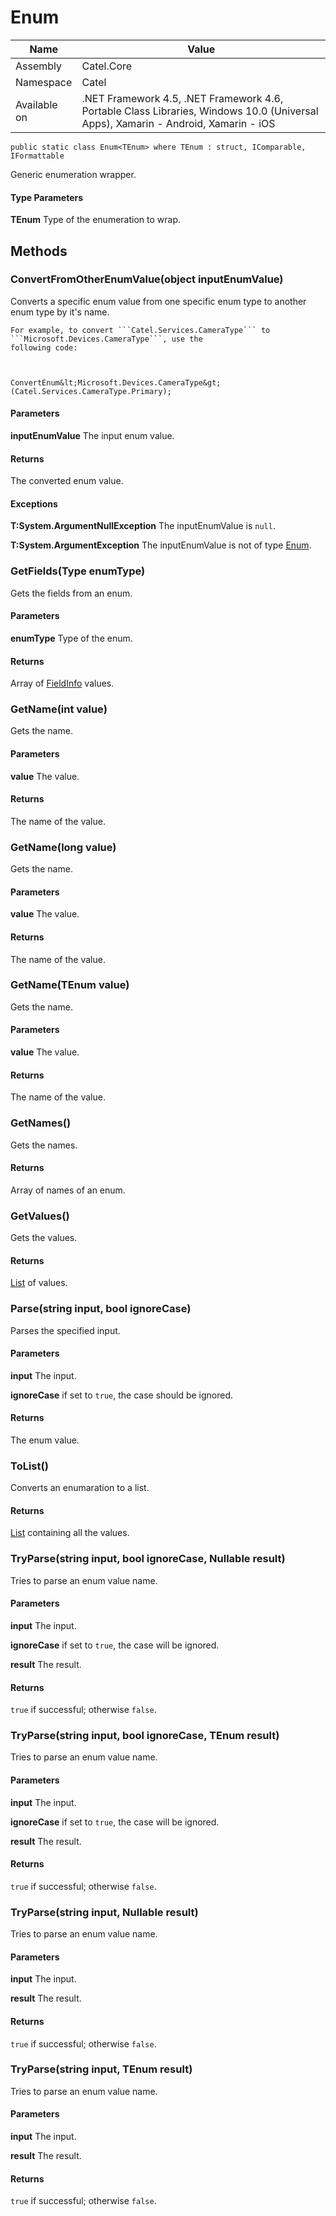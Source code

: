 

# Enum

Name|Value
---|---
Assembly|Catel.Core
Namespace|Catel
Available on|.NET Framework 4.5, .NET Framework 4.6, Portable Class Libraries, Windows 10.0 (Universal Apps), Xamarin - Android, Xamarin - iOS

```
public static class Enum<TEnum> where TEnum : struct, IComparable, IFormattable 
```

Generic enumeration wrapper.

#### Type Parameters

**TEnum**
Type of the enumeration to wrap.



## Methods

### ConvertFromOtherEnumValue(object inputEnumValue)

Converts a specific enum value from one specific enum type to another enum type by it's name.
    


    For example, to convert ```Catel.Services.CameraType``` to ```Microsoft.Devices.CameraType```, use the
    following code:
    


    ConvertEnum&lt;Microsoft.Devices.CameraType&gt;(Catel.Services.CameraType.Primary);

#### Parameters

**inputEnumValue**
The input enum value.

#### Returns

The converted enum value.

#### Exceptions

**T:System.ArgumentNullException**
The inputEnumValue is ```null```.

**T:System.ArgumentException**
The inputEnumValue is not of type [Enum](#).



### GetFields(Type enumType)

Gets the fields from an enum.

#### Parameters

**enumType**
Type of the enum.

#### Returns

Array of [FieldInfo](#) values.



### GetName(int value)

Gets the name.

#### Parameters

**value**
The value.

#### Returns

The name of the value.



### GetName(long value)

Gets the name.

#### Parameters

**value**
The value.

#### Returns

The name of the value.



### GetName(TEnum value)

Gets the name.

#### Parameters

**value**
The value.

#### Returns

The name of the value.



### GetNames()

Gets the names.

#### Returns

Array of names of an enum.



### GetValues()

Gets the values.

#### Returns

[List](#) of values.



### Parse(string input, bool ignoreCase)

Parses the specified input.

#### Parameters

**input**
The input.

**ignoreCase**
if set to ```true```, the case should be ignored.

#### Returns

The enum value.



### ToList()

Converts an enumaration to a list.

#### Returns

[List](#) containing all the values.



### TryParse(string input, bool ignoreCase, Nullable<TEnum> result)

Tries to parse an enum value name.

#### Parameters

**input**
The input.

**ignoreCase**
if set to ```true```, the case will be ignored.

**result**
The result.

#### Returns

```true``` if successful; otherwise ```false```.



### TryParse(string input, bool ignoreCase, TEnum result)

Tries to parse an enum value name.

#### Parameters

**input**
The input.

**ignoreCase**
if set to ```true```, the case will be ignored.

**result**
The result.

#### Returns

```true``` if successful; otherwise ```false```.



### TryParse(string input, Nullable<TEnum> result)

Tries to parse an enum value name.

#### Parameters

**input**
The input.

**result**
The result.

#### Returns

```true``` if successful; otherwise ```false```.



### TryParse(string input, TEnum result)

Tries to parse an enum value name.

#### Parameters

**input**
The input.

**result**
The result.

#### Returns

```true``` if successful; otherwise ```false```.



